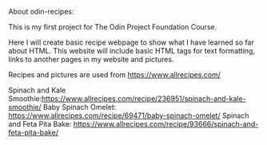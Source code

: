 

About odin-recipes:


This is my first project for The Odin Project Foundation Course.

Here I will create basic recipe webpage to show what I have learned so far about HTML. This website will include basic HTML tags for text formatting, links to another pages in my website and pictures.



Recipes and pictures are used from https://www.allrecipes.com/

Spinach and Kale Smoothie:https://www.allrecipes.com/recipe/236951/spinach-and-kale-smoothie/
Baby Spinach Omelet: https://www.allrecipes.com/recipe/69471/baby-spinach-omelet/
Spinach and Feta Pita Bake: https://www.allrecipes.com/recipe/93666/spinach-and-feta-pita-bake/
